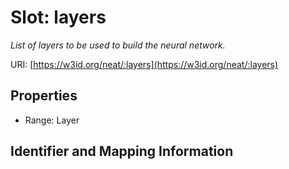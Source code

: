 # Slot: layers
_List of layers to be used to build the neural network._


URI: [https://w3id.org/neat/:layers](https://w3id.org/neat/:layers)



<!-- no inheritance hierarchy -->


## Properties

 * Range: Layer



## Identifier and Mapping Information





